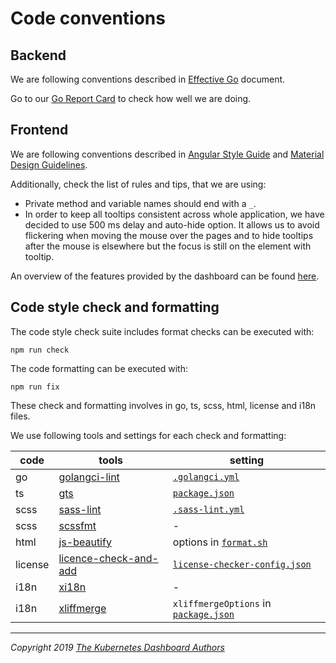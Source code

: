 # Code conventions

## Backend

We are following conventions described in [Effective Go](https://golang.org/doc/effective_go.html) document.

Go to our [Go Report Card](https://goreportcard.com/report/github.com/kubernetes/dashboard) to check how well we are doing.

## Frontend

We are following conventions described in [Angular Style Guide](https://angular.io/guide/styleguide) and [Material Design Guidelines](https://material.io/guidelines/).

Additionally, check the list of rules and tips, that we are using:

* Private method and variable names should end with a `_`.
* In order to keep all tooltips consistent across whole application, we have decided to use 500 ms delay and auto-hide option. It allows us to avoid flickering when moving the mouse over the pages and to hide tooltips after the mouse is elsewhere but the focus is still on the element with tooltip.

An overview of the features provided by the dashboard can be found [here](https://kubernetes.io/docs/tasks/access-application-cluster/web-ui-dashboard).

## Code style check and formatting

The code style check suite includes format checks can be executed with:

```
npm run check
```

The code formatting can be executed with:

```
npm run fix
```

These check and formatting involves in go, ts, scss, html, license and i18n files.

We use following tools and settings for each check and formatting:

| code    | tools                                                                    | setting |
|---------|--------------------------------------------------------------------------|---------|
| go      | [golangci-lint](https://github.com/golangci/golangci-lint)               | [`.golangci.yml`](../../.golangci.yml) |
| ts      | [gts](https://github.com/google/gts)                                     | [`package.json`](../../package.json) |
| scss    | [sass-lint](https://github.com/sasstools/sass-lint)                      | [`.sass-lint.yml`](../../.sass-lint.yml) |
| scss    | [scssfmt](https://github.com/morishitter/scssfmt)                        | - |
| html    | [js-beautify](https://github.com/beautify-web/js-beautify)               | options in [`format.sh`](../../aio/scripts/format.sh) |
| license | [licence-check-and-add](https://github.com/awjh/license-check-and-add)   | [`license-checker-config.json`](../../license-checker-config.json)
| i18n    | [xi18n](https://angular.io/cli/xi18n)                                    | - |
| i18n    | [xliffmerge](https://github.com/martinroob/ngx-i18nsupport)              | `xliffmergeOptions` in [`package.json`](../../package.json) |

----
_Copyright 2019 [The Kubernetes Dashboard Authors](https://github.com/kubernetes/dashboard/graphs/contributors)_
